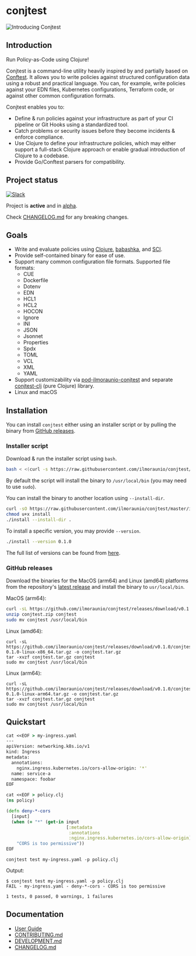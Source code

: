 # conjtest

![Introducing Conjtest](https://ilmo.me/img/conjtest-hello-world.gif)

## Introduction

Run Policy-as-Code using Clojure!

Conjtest is a command-line utility heavily inspired by and partially based on
[Conftest](https://www.conftest.dev/). It allows you to write policies against
structured configuration data using a robust and practical language. You can,
for example, write policies against your EDN files, Kubernetes configurations,
Terraform code, or against other common configuration formats.

Conjtest enables you to:

- Define & run policies against your infrastructure as part of your CI pipeline
  or Git Hooks using a standardized tool.
- Catch problems or security issues before they become incidents & enforce
  compliance.
- Use Clojure to define your infrastructure policies, which may either support
  a full-stack Clojure approach or enable gradual introduction of Clojure to a
  codebase.
- Provide Go/Conftest parsers for compatibility.

## Project status

[![Slack](https://img.shields.io/badge/slack-conjtest-orange.svg?logo=slack)](https://clojurians.slack.com/app_redirect?channel=conjtest)

Project is **active** and in
[alpha](https://kotlinlang.org/docs/components-stability.html#stability-levels-explained).

Check [CHANGELOG.md](CHANGELOG.md) for any breaking changes.

## Goals

- Write and evaluate policies using [Clojure](https://clojure.org/),
  [babashka](https://github.com/babashka/babashka), and
  [SCI](https://github.com/babashka/sci).
- Provide self-contained binary for ease of use.
- Support many common configuration file formats. Supported file formats:
  - CUE
  - Dockerfile
  - Dotenv
  - EDN
  - HCL1
  - HCL2
  - HOCON
  - Ignore
  - INI
  - JSON
  - Jsonnet
  - Properties
  - Spdx
  - TOML
  - VCL
  - XML
  - YAML
- Support customizability via
  [pod-ilmoraunio-conjtest](https://github.com/ilmoraunio/pod-ilmoraunio-conjtest)
  and separate [conjtest-clj](https://github.com/ilmoraunio/conjtest-clj) (pure
  Clojure) library.
- Linux and macOS

## Installation

You can install `conjtest` either using an installer script or by pulling the
binary from [GitHub releases](https://github.com/ilmoraunio/conjtest/releases).

### Installer script

Download & run the installer script using `bash`.

```bash
bash < <(curl -s https://raw.githubusercontent.com/ilmoraunio/conjtest/master/install)
```

By default the script will install the binary to `/usr/local/bin` (you may need
to use `sudo`).

You can install the binary to another location using `--install-dir`.

```bash
curl -sO https://raw.githubusercontent.com/ilmoraunio/conjtest/master/install
chmod u+x install
./install --install-dir .
```

To install a specific version, you may provide `--version`.

```bash
./install --version 0.1.0
```

The full list of versions can be found from
[here](https://github.com/ilmoraunio/conjtest/tags).

### GitHub releases

Download the binaries for the MacOS (arm64) and Linux (amd64) platforms from
the repository's [latest
release](https://github.com/ilmoraunio/conjtest/releases) and install the
binary to `usr/local/bin`.

MacOS (arm64):

```bash
curl -sL https://github.com/ilmoraunio/conjtest/releases/download/v0.1.0/conjtest-0.1.0-macos-arm64.zip -o conjtest.zip
unzip conjtest.zip conjtest
sudo mv conjtest /usr/local/bin
```

Linux (amd64):

```
curl -sL https://github.com/ilmoraunio/conjtest/releases/download/v0.1.0/conjtest-0.1.0-linux-x86_64.tar.gz -o conjtest.tar.gz
tar -xvzf conjtest.tar.gz conjtest
sudo mv conjtest /usr/local/bin
```

Linux (arm64):

```
curl -sL https://github.com/ilmoraunio/conjtest/releases/download/v0.1.0/conjtest-0.1.0-linux-arm64.tar.gz -o conjtest.tar.gz
tar -xvzf conjtest.tar.gz conjtest
sudo mv conjtest /usr/local/bin
```
## Quickstart

```clojure
cat <<EOF > my-ingress.yaml
---
apiVersion: networking.k8s.io/v1
kind: Ingress
metadata:
  annotations:
    nginx.ingress.kubernetes.io/cors-allow-origin: '*'
  name: service-a
  namespace: foobar
EOF

cat <<EOF > policy.clj
(ns policy)

(defn deny-*-cors
  [input]
  (when (= "*" (get-in input
                       [:metadata
                        :annotations
                        :nginx.ingress.kubernetes.io/cors-allow-origin]))
    "CORS is too permissive"))
EOF
```

```
conjtest test my-ingress.yaml -p policy.clj
```

Output:

```
$ conjtest test my-ingress.yaml -p policy.clj
FAIL - my-ingress.yaml - deny-*-cors - CORS is too permissive

1 tests, 0 passed, 0 warnings, 1 failures
```

## Documentation

- [User Guide](https://user-guide.conjtest.org)
- [CONTRIBUTING.md](CONTRIBUTING.md)
- [DEVELOPMENT.md](DEVELOPMENT.md)
- [CHANGELOG.md](CHANGELOG.md)
